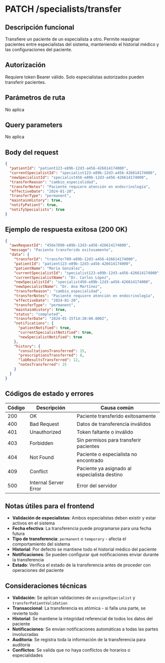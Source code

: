 # PATCH /specialists/transfer

## Descripción funcional

Transfiere un paciente de un especialista a otro. Permite reasignar pacientes entre especialistas del sistema, manteniendo el historial médico y las configuraciones del paciente.

## Autorización

Requiere token Bearer válido. Solo especialistas autorizados pueden transferir pacientes.

## Parámetros de ruta

No aplica

## Query parameters

No aplica

## Body del request

```json
{
  "patientId": "patient123-e89b-12d3-a456-426614174000",
  "currentSpecialistId": "specialist123-e89b-12d3-a456-426614174000",
  "newSpecialistId": "specialist456-e89b-12d3-a456-426614174000",
  "transferReason": "cambio_especialidad",
  "transferNotes": "Paciente requiere atención en endocrinología",
  "effectiveDate": "2024-01-20",
  "transferType": "permanent",
  "maintainHistory": true,
  "notifyPatient": true,
  "notifySpecialists": true
}
```

## Ejemplo de respuesta exitosa (200 OK)

```json
{
  "awsRequestId": "456e7890-e89b-12d3-a456-426614174000",
  "message": "Paciente transferido exitosamente",
  "data": {
    "transferId": "transfer789-e89b-12d3-a456-426614174000",
    "patientId": "patient123-e89b-12d3-a456-426614174000",
    "patientName": "María González",
    "currentSpecialistId": "specialist123-e89b-12d3-a456-426614174000",
    "currentSpecialistName": "Dr. Carlos López",
    "newSpecialistId": "specialist456-e89b-12d3-a456-426614174000",
    "newSpecialistName": "Dr. Ana Martínez",
    "transferReason": "cambio_especialidad",
    "transferNotes": "Paciente requiere atención en endocrinología",
    "effectiveDate": "2024-01-20",
    "transferType": "permanent",
    "maintainHistory": true,
    "status": "completed",
    "transferDate": "2024-01-15T14:30:00.000Z",
    "notifications": {
      "patientNotified": true,
      "currentSpecialistNotified": true,
      "newSpecialistNotified": true
    },
    "history": {
      "consultationsTransferred": 15,
      "prescriptionsTransferred": 8,
      "labResultsTransferred": 12,
      "notesTransferred": 25
    }
  }
}
```

## Códigos de estado y errores

| Código | Descripción | Causa común |
|--------|-------------|-------------|
| 200 | OK | Paciente transferido exitosamente |
| 400 | Bad Request | Datos de transferencia inválidos |
| 401 | Unauthorized | Token faltante o inválido |
| 403 | Forbidden | Sin permisos para transferir pacientes |
| 404 | Not Found | Paciente o especialista no encontrado |
| 409 | Conflict | Paciente ya asignado al especialista destino |
| 500 | Internal Server Error | Error del servidor |

## Notas útiles para el frontend

- **Validación de especialistas**: Ambos especialistas deben existir y estar activos en el sistema
- **Fecha efectiva**: La transferencia puede programarse para una fecha futura
- **Tipo de transferencia**: `permanent` o `temporary` - afecta el comportamiento del sistema
- **Historial**: Por defecto se mantiene todo el historial médico del paciente
- **Notificaciones**: Se pueden configurar qué notificaciones enviar durante la transferencia
- **Estado**: Verifica el estado de la transferencia antes de proceder con operaciones del paciente

## Consideraciones técnicas

- **Validación**: Se aplican validaciones de `assignedSpecialist` y `transferPatientValidation`
- **Transaccional**: La transferencia es atómica - si falla una parte, se revierte todo
- **Historial**: Se mantiene la integridad referencial de todos los datos del paciente
- **Notificaciones**: Se envían notificaciones automáticas a todas las partes involucradas
- **Auditoría**: Se registra toda la información de la transferencia para auditoría
- **Conflictos**: Se valida que no haya conflictos de horarios o especialidades
